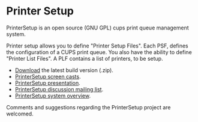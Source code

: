 # Printer Setup #

PrinterSetup is an open source (GNU GPL) cups print queue management system.

Printer setup allows you to define "Printer Setup Files". Each PSF, defines the configuration of a CUPS print queue. You also have the ability to define "Printer List Files". A PLF contains a list of printers, to be setup.

  - [Download][1] the latest build version (.zip). 
  - [PrinterSetup screen casts][2].
  - [PrinterSetup presentation][3].
  - [PrinterSetup discussion mailing list][4].
  - [PrinterSetup system overview][5].
  
Comments and suggestions regarding the PrinterSetup project are welcomed.

[1]: http://www.lucidsystems.tk/download/printersetup/
[2]: http://www.lucidsystems.tk/tools/printingworks/printersetup/screencasts/
[3]: http://www.lucidsystems.tk/download/printersetup/presentation/
[4]: http://www.lucidsystems.tk/tools/printingworks/printersetup/lists/discuss/
[5]: http://www.lucidsystems.tk/tools/printingworks/printersetup/SystemOverview.png